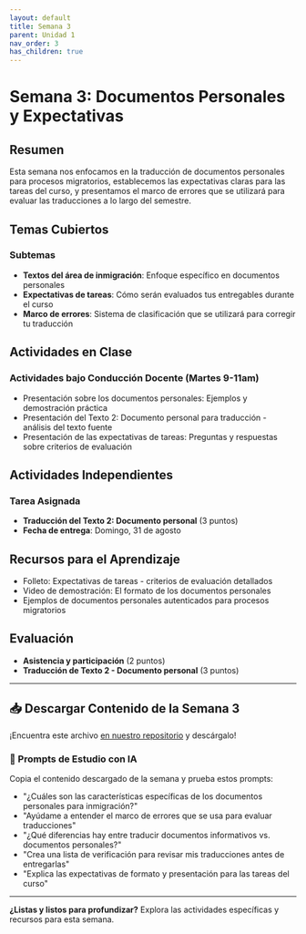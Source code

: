 ```yaml
---
layout: default
title: Semana 3
parent: Unidad 1
nav_order: 3
has_children: true
---
```


# Semana 3: Documentos Personales y Expectativas

## Resumen

Esta semana nos enfocamos en la traducción de documentos personales para procesos migratorios, establecemos las expectativas claras para las tareas del curso, y presentamos el marco de errores que se utilizará para evaluar las traducciones a lo largo del semestre.

## Temas Cubiertos

### Subtemas
- **Textos del área de inmigración**: Enfoque específico en documentos personales
- **Expectativas de tareas**: Cómo serán evaluados tus entregables durante el curso
- **Marco de errores**: Sistema de clasificación que se utilizará para corregir tu traducción

## Actividades en Clase

### Actividades bajo Conducción Docente (Martes 9-11am)
- Presentación sobre los documentos personales: Ejemplos y demostración práctica
- Presentación del Texto 2: Documento personal para traducción - análisis del texto fuente
- Presentación de las expectativas de tareas: Preguntas y respuestas sobre criterios de evaluación

## Actividades Independientes

### Tarea Asignada
- **Traducción del Texto 2: Documento personal** (3 puntos)
- **Fecha de entrega**: Domingo, 31 de agosto

## Recursos para el Aprendizaje

- Folleto: Expectativas de tareas - criterios de evaluación detallados
- Video de demostración: El formato de los documentos personales
- Ejemplos de documentos personales autenticados para procesos migratorios

## Evaluación

- **Asistencia y participación** (2 puntos)
- **Traducción de Texto 2 - Documento personal** (3 puntos)

---

## 📥 Descargar Contenido de la Semana 3
¡Encuentra este archivo [en nuestro repositorio](https://github.com/alainamb/uic_tr18-trad-inversa-es-en/blob/main/unidad1/semana3/semana3-resumen.md) y descárgalo!

### 🤖 Prompts de Estudio con IA
Copia el contenido descargado de la semana y prueba estos prompts:
- "¿Cuáles son las características específicas de los documentos personales para inmigración?"
- "Ayúdame a entender el marco de errores que se usa para evaluar traducciones"
- "¿Qué diferencias hay entre traducir documentos informativos vs. documentos personales?"
- "Crea una lista de verificación para revisar mis traducciones antes de entregarlas"
- "Explica las expectativas de formato y presentación para las tareas del curso"

---

**¿Listas y listos para profundizar?** Explora las actividades específicas y recursos para esta semana.
